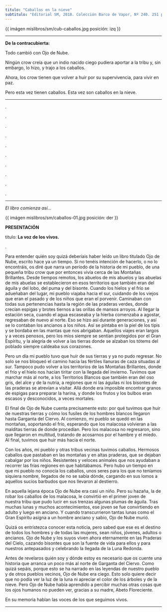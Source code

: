 ```yaml
---
titulo: "Caballos en la nieve"
subtitulo: "Editorial SM, 2018. Colección Barco de Vapor, Nº 240. 251 páginas. Ilustraciones de cubierta e interiores: Jesús Gabán"
---
```


{{ imágen mislibros/sm/cub-caballos.jpg posición: izq }} 


---



**De la contracubierta:**




Todo cambió con Ojo de Nube.

Ningún crow creía que un indio nacido ciego pudiera aportar a la tribu y, sin embargo, lo hizo, y trajo a los caballos. 

Ahora, los crow tienen que volver a huir por su supervivencia, para vivir en paz. 

Pero esta vez tienen caballos. Esta vez son caballos en la nieve.


---

.

.

.

.

.

.

.

.

.

.

---


*El libro comienza así...*

{{ imágen mislibros/sm/caballos-01.jpg posición: der }} 


**PRESENTACIÓN**


titulo: **La voz de los vivos.**


.





Para entender quién soy quizá deberíais haber leído un libro titulado Ojo de Nube, escrito hace ya un tiempo. Si no tenéis intención de hacerlo, o no lo encontráis, os diré que narra un período de la historia de mi pueblo, de una pequeña tribu crow que por entonces vivía cerca de las Montañas Brillantes. Desde tiempos remotos, los abuelos de mis abuelos y las abuelas de mis abuelas se establecieron en esos territorios que también eran del águila y del lobo, del puma y del bisonte. Cuando los hielos y el frío se adueñaban del lugar, mi pueblo viajaba hacia el sur, cuidando de los viejos que eran el pasado y de los niños que eran el porvenir. Caminaban con todas sus pertenencias hasta la región de las praderas verdes, donde crecían espigas y brotes tiernos a las orillas de mansos arroyos. Al llegar la estación seca, cuando el agua escaseaba y la hierba comenzaba a agostar, regresaban de nuevo al norte. Eso se hizo así durante generaciones, y así se lo contaban los ancianos a los niños. Así se pintaba en la piel de los tipis y se bordaba en las mantas que nos abrigaban. Aquellos viajes eran largos y a veces penosos, pero los míos siempre se sentían protegidos por el Gran Espíritu, y la alegría de volver a las tierras donde se alzaban los tótems del poblado siempre caldeaba sus corazones. 

Pero un día mi pueblo tuvo que huir de sus tierras y ya no pudo regresar. No solo se nos bloqueó el camino hacia las fértiles llanuras de caza situadas al sur. Tampoco pudo volver a los territorios de las Montañas Brillantes, donde el frío y el hielo nos hacían tiritar con la llegada del invierno. Tuvimos que marchar más al norte, a los Territorios Blancos que también eran del oso gris, del alce y de la nutria, a regiones que ni las águilas ni los bisontes de las praderas se atrevían a visitar. Allá donde era imposible encontrar granos de espigas para preparar la harina, y donde los frutos y los bulbos eran escasos y desconocidos, a veces mortales. 

El final de Ojo de Nube cuenta precisamente esto: por qué tuvimos que huir de nuestras tierras y cómo los fusiles de los hombres blancos llegaron hasta Garganta del Ciervo. Al comienzo, mi pueblo se quedó en las montañas, soportando el frío, esperando que los malacosa volvieran a las malditas tierras de donde procedían. Pero los malacosa no regresaron, sino que llegaron en multitud, tratando de acosarnos por el hambre y el miedo. Al final, tuvimos que huir más hacia el norte. 

Con los años, mi pueblo y otras tribus vecinas tuvimos caballos. Hermosos caballos que pastaban en las montañas y en altas praderas, que se dejaban cabalgar por los niños. Resistentes y veloces animales que nos ayudaban a recorrer las frías regiones en que habitábamos. Pero hubo un tiempo en que mi pueblo no conocía los caballos, unos seres para los que no teníamos siquiera nombre, llegados de no se sabía dónde, cargando en sus lomos a aquellos sucios barbudos que nos llevaron al destierro.

En aquella lejana época Ojo de Nube era casi un niño. Pero su hazaña, la de robar los caballos de los malacosa, le convirtió en el primer joven de nuestra tribu que pudo lucir en sus trenzas algunas plumas de águila. Tras muchas lunas y muchos acontecimientos, ese joven se fue convirtiendo en adulto y luego en anciano. Y cuando transcurrieron tantas lunas como el Gran Espíritu asigna a un hombre anciano y sabio, Ojo de Nube murió. 

Quizá os entristezca conocer esta noticia, pero sabed que ese es el destino de todos los hombres y de todas las mujeres, sean niños, jóvenes, adultos o ancianos. Ojo de Nube y los suyos viven ahora eternamente en las Praderas del Cielo, cazando bisontes que son la fuente de vida para ellos y para nuestros antepasados y celebrando la llegada de la Luna Redonda. 

Antes de revelaros quién soy y dónde estoy es necesario que os cuente una historia que arranca un poco más al norte de Garganta del Ciervo. Como quizá sepáis, porque esto se ha narrado en las leyendas de nuestro pueblo y de otros pueblos vecinos, Ojo de Nube era ciego. Esto solo quiere decir que no podía ver la luz de la luna ni apreciar el color de los árboles y de la nieve. Pero Ojo de Nube había aprendido a percibir muchas otras cosas que los ojos humanos no pueden ver, gracias a su madre, Abeto Floreciente. 


En su memoria hablan las voces de los que seguimos vivos. 

---




